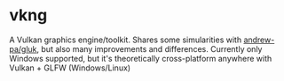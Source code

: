 # vkng #

A Vulkan graphics engine/toolkit. Shares some simularities with [andrew-pa/gluk](https://github.com/andrew-pa/gluk), but also many improvements and differences. Currently only Windows supported, but it's theoretically cross-platform anywhere with Vulkan + GLFW (Windows/Linux)
